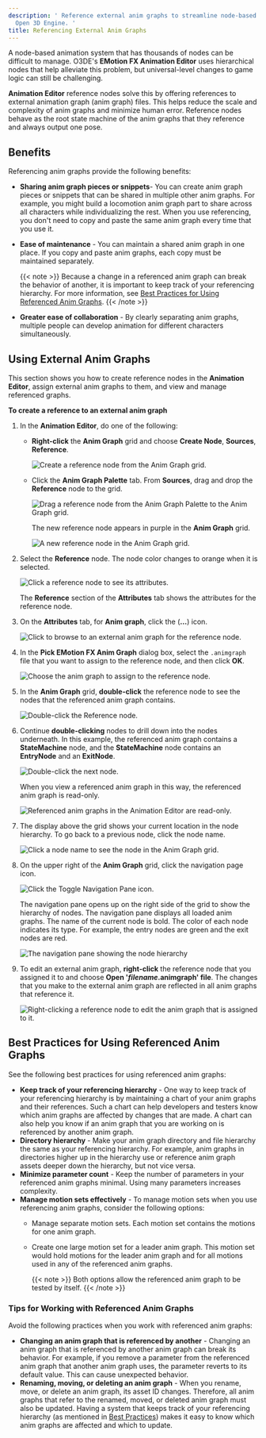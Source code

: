 ```yaml
---
description: ' Reference external anim graphs to streamline node-based animation in
  Open 3D Engine. '
title: Referencing External Anim Graphs
---
```


A node-based animation system that has thousands of nodes can be difficult to manage. O3DE's **EMotion FX Animation Editor** uses hierarchical nodes that help alleviate this problem, but universal-level changes to game logic can still be challenging.

**Animation Editor** reference nodes solve this by offering references to external animation graph (anim graph) files. This helps reduce the scale and complexity of anim graphs and minimize human error. Reference nodes behave as the root state machine of the anim graphs that they reference and always output one pose.

## Benefits

Referencing anim graphs provide the following benefits:
+ **Sharing anim graph pieces or snippets**- You can create anim graph pieces or snippets that can be shared in multiple other anim graphs. For example, you might build a locomotion anim graph part to share across all characters while individualizing the rest. When you use referencing, you don't need to copy and paste the same anim graph every time that you use it.
+ **Ease of maintenance** - You can maintain a shared anim graph in one place. If you copy and paste anim graphs, each copy must be maintained separately.

    {{< note >}}
Because a change in a referenced anim graph can break the behavior of another, it is important to keep track of your referencing hierarchy. For more information, see [Best Practices for Using Referenced Anim Graphs](#character-animation-editor-anim-graph-reference-best-practices).
{{< /note >}}

+ **Greater ease of collaboration** - By clearly separating anim graphs, multiple people can develop animation for different characters simultaneously.

## Using External Anim Graphs

This section shows you how to create reference nodes in the **Animation Editor**, assign external anim graphs to them, and view and manage referenced graphs.

**To create a reference to an external anim graph**

1. In the **Animation Editor**, do one of the following:

    + **Right-click** the **Anim Graph** grid and choose **Create Node**, **Sources**, **Reference**.

        ![Create a reference node from the Anim Graph grid.](/images/user-guide/actor-animation/char-animation-editor-anim-graph-ref-1.png)

    + Click the **Anim Graph Palette** tab. From **Sources**, drag and drop the **Reference** node to the grid.

        ![Drag a reference node from the Anim Graph Palette to the Anim Graph grid.](/images/user-guide/actor-animation/char-animation-editor-anim-graph-ref-2.png)

        The new reference node appears in purple in the **Anim Graph** grid.

        ![A new reference node in the Anim Graph grid.](/images/user-guide/actor-animation/char-animation-editor-anim-graph-ref-3.png)

1. Select the **Reference** node. The node color changes to orange when it is selected.

    ![Click a reference node to see its attributes.](/images/user-guide/actor-animation/char-animation-editor-anim-graph-ref-4.png)

    The **Reference** section of the **Attributes** tab shows the attributes for the reference node.

1. On the **Attributes** tab, for **Anim graph**, click the (**...**) icon.

    ![Click to browse to an external anim graph for the reference node.](/images/user-guide/actor-animation/char-animation-editor-anim-graph-ref-5.png)

1. In the **Pick EMotion FX Anim Graph** dialog box, select the `.animgraph` file that you want to assign to the reference node, and then click **OK**.

    ![Choose the anim graph to assign to the reference node.](/images/user-guide/actor-animation/char-animation-editor-anim-graph-ref-6.png)

1. In the **Anim Graph** grid, **double-click** the reference node to see the nodes that the referenced anim graph contains.

    ![Double-click the Reference node.](/images/user-guide/actor-animation/char-animation-editor-anim-graph-ref-7.png)

1. Continue **double-clicking** nodes to drill down into the nodes underneath. In this example, the referenced anim graph contains a **StateMachine** node, and the **StateMachine** node contains an **EntryNode** and an **ExitNode**.

    ![Double-click the next node.](/images/user-guide/actor-animation/char-animation-editor-anim-graph-ref-8.png)

    When you view a referenced anim graph in this way, the referenced anim graph is read-only.

    ![Referenced anim graphs in the Animation Editor are read-only.](/images/user-guide/actor-animation/char-animation-editor-anim-graph-ref-9.png)

1. The display above the grid shows your current location in the node hierarchy. To go back to a previous node, click the node name.

    ![Click a node name to see the node in the Anim Graph grid.](/images/user-guide/actor-animation/char-animation-editor-anim-graph-ref-10.png)

1. On the upper right of the **Anim Graph** grid, click the navigation page icon.

    ![Click the Toggle Navigation Pane icon.](/images/user-guide/actor-animation/char-animation-editor-anim-graph-ref-11.png)

    The navigation pane opens up on the right side of the grid to show the hierarchy of nodes. The navigation pane displays all loaded anim graphs. The name of the current node is bold. The color of each node indicates its type. For example, the entry nodes are green and the exit nodes are red.

    ![The navigation pane showing the node hierarchy](/images/user-guide/actor-animation/char-animation-editor-anim-graph-ref-12.png)

1. To edit an external anim graph, **right-click** the reference node that you assigned it to and choose **Open '***filename***.animgraph' file**. The changes that you make to the external anim graph are reflected in all anim graphs that reference it.

    ![Right-clicking a reference node to edit the anim graph that is assigned to it.](/images/user-guide/actor-animation/char-animation-editor-anim-graph-ref-13.png)

## Best Practices for Using Referenced Anim Graphs

See the following best practices for using referenced anim graphs:
+ **Keep track of your referencing hierarchy** - One way to keep track of your referencing hierarchy is by maintaining a chart of your anim graphs and their references. Such a chart can help developers and testers know which anim graphs are affected by changes that are made. A chart can also help you know if an anim graph that you are working on is referenced by another anim graph.
+ **Directory hierarchy** - Make your anim graph directory and file hierarchy the same as your referencing hierarchy. For example, anim graphs in directories higher up in the hierarchy use or reference anim graph assets deeper down the hierarchy, but not vice versa.
+ **Minimize parameter count** - Keep the number of parameters in your referenced anim graphs minimal. Using many parameters increases complexity.
+ **Manage motion sets effectively** - To manage motion sets when you use referencing anim graphs, consider the following options:
  + Manage separate motion sets. Each motion set contains the motions for one anim graph.
  + Create one large motion set for a leader anim graph. This motion set would hold motions for the leader anim graph and for all motions used in any of the referenced anim graphs.
  
    {{< note >}}
Both options allow the referenced anim graph to be tested by itself.
{{< /note >}}

### Tips for Working with Referenced Anim Graphs

Avoid the following practices when you work with referenced anim graphs:
+ **Changing an anim graph that is referenced by another** - Changing an anim graph that is referenced by another anim graph can break its behavior. For example, if you remove a parameter from the referenced anim graph that another anim graph uses, the parameter reverts to its default value. This can cause unexpected behavior.
+ **Renaming, moving, or deleting an anim graph** - When you rename, move, or delete an anim graph, its asset ID changes. Therefore, all anim graphs that refer to the renamed, moved, or deleted anim graph must also be updated. Having a system that keeps track of your referencing hierarchy (as mentioned in [Best Practices](#character-animation-editor-anim-graph-reference-best-practices)) makes it easy to know which anim graphs are affected and which to update.
